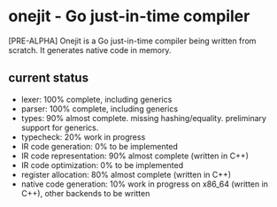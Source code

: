 # onejit - Go just-in-time compiler

[PRE-ALPHA] Onejit is a Go just-in-time compiler being written from scratch.
It generates native code in memory.

## current status

- lexer:   100% complete, including generics
- parser:  100% complete, including generics
- types:   90% almost complete. missing hashing/equality. preliminary support for generics.
- typecheck: 20% work in progress
- IR code generation: 0% to be implemented
- IR code representation: 90% almost complete (written in C++)
- IR code optimization: 0% to be implemented
- register allocation: 80% almost complete (written in C++)
- native code generation: 10% work in progress on x86_64 (written in C++), other backends to be written
